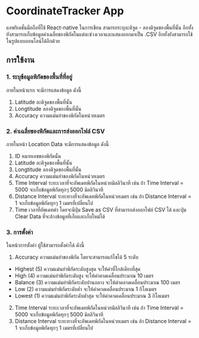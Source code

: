 # CoordinateTracker App
แอพริเคชั่นมือถือที่ใช้ React-native ในการเขียน สามารถระบุละติจูด - ลองติจูดของพื้นที่นั้น อีกทั้งยังสามารถเก็บข้อมูลค่าเฉลี่ยของพิกัดในแต่ละช่วงเวลาและแสดงออกมาเป็น .CSV อีกทั้งยังสามารถใช้ในรูปแบบออนไลน์ได้อีกด้วย

## การใช้งาน
### 1. ระบุข้อมูลพิกัดของพื้นที่ที่อยู่
ภายในหน้าแรก จะมีการแสดงข้อมูล ดังนี้
1. Latitude ละติจูดของพื้นที่นั้น
2. Longtitude ลองติจูดของพื้นที่นั้น
3. Accuracy ความแม่นยำของพิกัดในหน่วยเมตร

### 2. ค่าเฉลี่ยของพิกัดและการส่งออกไฟล์ CSV
ภายในหน้า Location Data จะมีการแสดงข้อมูล ดังนี้
1. ID หมายเลขของพิกัดนั้น
2. Latitude ละติจูดของพื้นที่นั้น
3. Longtitude ลองติจูดของพื้นที่นั้น
4. Accuracy ความแม่นยำของพิกัดในหน่วยเมตร
5. Time Interval ระยะเวลาที่จะอัพเดทพิกัดในหน่วยมิลลิวินาที เช่น ถ้า Time Interval = 5000 จะเก็บข้อมูลพิกัดทุกๆ 5000 มิลลิวินาที
6. Distance Interval ระยะทางที่จะอัพเดทพิกัดในหน่วยเมตร เช่น ถ้า Distance Interval = 1 จะเก็บข้อมูลพิกัดทุกๆ 1 เมตรที่เปลี่ยนไป
7. Time เวลาที่อัพเดทต่า
โดยจะมีปุ่ม Save as CSV ที่สามารถส่งออกไฟล์ CSV ได้ และปุ่ม Clear Data ที่จะล้างข้อมูลที่เก็บและเก็บใหม่ได้

### 3. การตั้งค่า
ในหน้าการตั้งค่า ผู้ใช้สามารถตั้งค่าได้ ดังนี้
1. Accuracy ความแม่นยำของพิกัด โดยจะสามารถแก้ไขได้ 5 ระดับ
* Highest (5) ความแม่นยำพิกัดระดับสูงสุด จะให้ค่าที่ไกล้เคียงที่สุด
* High (4) ความแม่นยำพิกัดระดับสูง จะให้ค่าคาดเคลื่อนประมาณ 10 เมตร
* Balance (3) ความแม่นยำพิกัดระดับปานกลาง จะให้ต่าคลาดเคลื่อนประมาณ 100 เมตร
* Low (2) ความแม่นยำพิกัดระดับต่ำ จะให้ค่าคาดเคลื่อนประมาณ 1 กิโลเมตร
* Lowest (1) ความแม่นยำพิกัดระดับต่ำสุด จะให้ค่าคาดเคลื่อนประมาณ 3 กิโลเมตร
2. Time Interval ระยะเวลาที่จะอัพเดทพิกัดในหน่วยมิลลิวินาที เช่น ถ้า Time Interval = 5000 จะเก็บข้อมูลพิกัดทุกๆ 5000 มิลลิวินาที
3. Distance Interval ระยะทางที่จะอัพเดทพิกัดในหน่วยเมตร เช่น ถ้า Distance Interval = 1 จะเก็บข้อมูลพิกัดทุกๆ 1 เมตรที่เปลี่ยนไป
